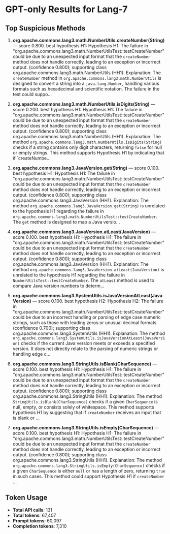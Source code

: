 # GPT-only Results for Lang-7

## Top Suspicious Methods

1. **org.apache.commons.lang3.math.NumberUtils.createNumber(String)** — score 0.800. best hypothesis H1: Hypothesis H1: The failure in "org.apache.commons.lang3.math.NumberUtilsTest::testCreateNumber" could be due to an unexpected input format that the `createNumber` method does not handle correctly, leading to an exception or incorrect output. (confidence 0.800); supporting class org.apache.commons.lang3.math.NumberUtils (HH1).
    Explanation: The `createNumber` method in `org.apache.commons.lang3.math.NumberUtils` is designed to convert a string into a `java.lang.Number`, handling various formats such as hexadecimal and scientific notation. The failure in the test could suppo...

2. **org.apache.commons.lang3.math.NumberUtils.isDigits(String)** — score 0.200. best hypothesis H1: Hypothesis H1: The failure in "org.apache.commons.lang3.math.NumberUtilsTest::testCreateNumber" could be due to an unexpected input format that the `createNumber` method does not handle correctly, leading to an exception or incorrect output. (confidence 0.800); supporting class org.apache.commons.lang3.math.NumberUtils (HH1).
    Explanation: The method `org.apache.commons.lang3.math.NumberUtils.isDigits(String)` checks if a string contains only digit characters, returning `false` for null or empty strings. This method supports Hypothesis H1 by indicating that if `createNumbe...

3. **org.apache.commons.lang3.JavaVersion.get(String)** — score 0.100. best hypothesis H1: Hypothesis H1: The failure in "org.apache.commons.lang3.math.NumberUtilsTest::testCreateNumber" could be due to an unexpected input format that the `createNumber` method does not handle correctly, leading to an exception or incorrect output. (confidence 0.800); supporting class org.apache.commons.lang3.JavaVersion (HH1).
    Explanation: The method `org.apache.commons.lang3.JavaVersion.get(String)` is unrelated to the hypothesis H1 regarding the failure in `org.apache.commons.lang3.math.NumberUtilsTest::testCreateNumber`. The `get` method is designed to map a Java versio...

4. **org.apache.commons.lang3.JavaVersion.atLeast(JavaVersion)** — score 0.100. best hypothesis H1: Hypothesis H1: The failure in "org.apache.commons.lang3.math.NumberUtilsTest::testCreateNumber" could be due to an unexpected input format that the `createNumber` method does not handle correctly, leading to an exception or incorrect output. (confidence 0.800); supporting class org.apache.commons.lang3.JavaVersion (HH1).
    Explanation: The method `org.apache.commons.lang3.JavaVersion.atLeast(JavaVersion)` is unrelated to the hypothesis H1 regarding the failure in `NumberUtilsTest::testCreateNumber`. The `atLeast` method is used to compare Java version numbers to determ...

5. **org.apache.commons.lang3.SystemUtils.isJavaVersionAtLeast(JavaVersion)** — score 0.100. best hypothesis H2: Hypothesis H2: The failure in "org.apache.commons.lang3.math.NumberUtilsTest::testCreateNumber" could be due to an incorrect handling or parsing of edge case numeric strings, such as those with leading zeros or unusual decimal formats. (confidence 0.700); supporting class org.apache.commons.lang3.SystemUtils (HH1).
    Explanation: The method `org.apache.commons.lang3.SystemUtils.isJavaVersionAtLeast(JavaVersion)` checks if the current Java version meets or exceeds a specified version. It does not directly relate to the parsing of numeric strings or handling edge c...

6. **org.apache.commons.lang3.StringUtils.isBlank(CharSequence)** — score 0.100. best hypothesis H1: Hypothesis H1: The failure in "org.apache.commons.lang3.math.NumberUtilsTest::testCreateNumber" could be due to an unexpected input format that the `createNumber` method does not handle correctly, leading to an exception or incorrect output. (confidence 0.800); supporting class org.apache.commons.lang3.StringUtils (HH1).
    Explanation: The method `StringUtils.isBlank(CharSequence)` checks if a given `CharSequence` is null, empty, or consists solely of whitespace. This method supports hypothesis H1 by suggesting that if `createNumber` receives an input that is blank or ...

7. **org.apache.commons.lang3.StringUtils.isEmpty(CharSequence)** — score 0.100. best hypothesis H1: Hypothesis H1: The failure in "org.apache.commons.lang3.math.NumberUtilsTest::testCreateNumber" could be due to an unexpected input format that the `createNumber` method does not handle correctly, leading to an exception or incorrect output. (confidence 0.800); supporting class org.apache.commons.lang3.StringUtils (HH1).
    Explanation: The method `org.apache.commons.lang3.StringUtils.isEmpty(CharSequence)` checks if a given `CharSequence` is either `null` or has a length of zero, returning `true` in such cases. This method could support Hypothesis H1 if `createNumber` ...


## Token Usage

- **Total API calls**: 131
- **Total tokens**: 67,407
- **Prompt tokens**: 60,097
- **Completion tokens**: 7,310
